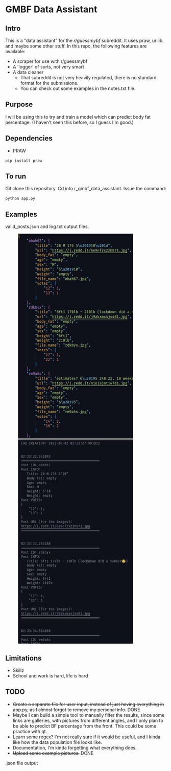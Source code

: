 # GMBF Data Assistant

## Intro
This is a "data assistant" for the *r/guessmybf* subreddit. It uses praw, urllib, and maybe some other stuff.
In this repo, the following features are available:
* A scraper for use with r/guessmybf
* A 'logger' of sorts, not very smart
* A data cleaner
    * That subreddit is not very heavily regulated, there is no standard format for the submissions.
    * You can check out some examples in the notes.txt file.

## Purpose
I will be using this to try and train a model which can predict body fat percentage. (I haven't seen this before, so I guess I'm good.)

## Dependencies
* PRAW
```
pip install praw
```

## To run
Git clone this repository.
Cd into r_gmbf_data_assistant.
Issue the command:
```
python app.py
```

## Examples

valid_posts.json and log.txt output files.
<figure>
    <img src="examples/json_example.png" width="360"/>
    <img src="examples/log_example.png" width="360"/>
</figure>

## Limitations
* Skillz
* School and work is hard, life is hard

## TODO
* ~~Create a separate file for user input, instead of just having everything in app.py, as I almost forgot to remove my personal info.~~ DONE
* Maybe I can build a simple tool to manually filter the results, since some links are galleries, with pictures from different angles, and I only plan to be able to predict BF percentage from the front. This could be some practice with qt.
* Learn some regex? I'm not really sure if it would be useful, and I kinda like how the data population file looks like.
* Documentation, I'm kinda forgetting what everything does.
* ~~Upload some example pictures.~~ DONE

.json file output
